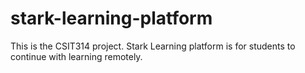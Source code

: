 # stark-learning-platform
This is the CSIT314 project.
Stark Learning platform is for students to continue with learning remotely.
